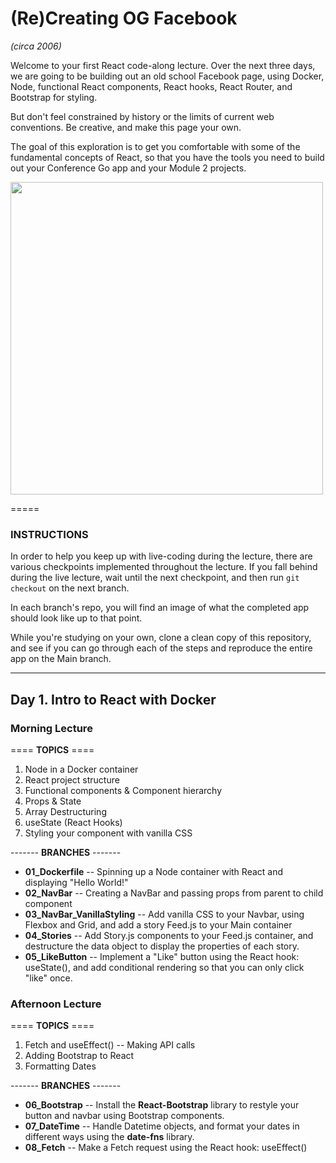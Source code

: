 # (Re)Creating OG Facebook 
*(circa 2006)*

Welcome to your first React code-along lecture. Over the next three days, we are going to be building out an old school Facebook page, using Docker, Node, functional React components, React hooks, React Router, and Bootstrap for styling.

But don't feel constrained by history or the limits of current web conventions. Be creative, and make this page your own.

The goal of this exploration is to get you comfortable with some of the fundamental concepts of React, so that you have the tools you need to build out your Conference Go app and your Module 2 projects.

<img src="https://iili.io/HKisQou.png" width="500">

=====

### INSTRUCTIONS

In order to help you keep up with live-coding during the lecture, there are various checkpoints implemented throughout the lecture. If you fall behind during the live lecture, wait until the next checkpoint, and then run `git checkout` on the next branch. 

In each branch's repo, you will find an image of what the completed app should look like up to that point.

While you're studying on your own, clone a clean copy of this repository, and see if you can go through each of the steps and reproduce the entire app on the Main branch.

------------------------------------

## Day 1.  Intro to React with Docker

### Morning Lecture

==== **TOPICS** ====
1. Node in a Docker container
2. React project structure
3. Functional components & Component hierarchy
4. Props & State
5. Array Destructuring 
6. useState (React Hooks)
7. Styling your component with vanilla CSS

------- **BRANCHES** -------
* **01_Dockerfile** -- Spinning up a Node container with React and displaying "Hello World!"
* **02_NavBar** -- Creating a NavBar and passing props from parent to child component
* **03_NavBar_VanillaStyling** -- Add vanilla CSS to your Navbar, using Flexbox and Grid, and add a story Feed.js to your Main container
* **04_Stories** -- Add Story.js components to your Feed.js container, and destructure the data object to display the properties of each story.
* **05_LikeButton** -- Implement a "Like" button using the React hook: useState(), and add conditional rendering so that you can only click "like" once.


### Afternoon Lecture
==== **TOPICS** ====
1. Fetch and useEffect() -- Making API calls
2. Adding Bootstrap to React
3. Formatting Dates

------- **BRANCHES** -------
* **06_Bootstrap** -- Install the **React-Bootstrap** library to restyle your button and navbar using Bootstrap components.
* **07_DateTime** -- Handle Datetime objects, and format your dates in different ways using the **date-fns** library.
* **08_Fetch** -- Make a Fetch request using the React hook: useEffect()